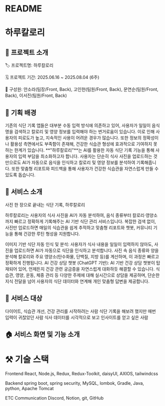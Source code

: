 # README
# 하루칼로리

## 🎯 프로젝트 소개

🏷️ 프로젝트명: 하루칼로리

🗓️ 프로젝트 기간: 2025.06.16 ~ 2025.08.04 (6주)

👥 구성원: 안소라(팀장/Front, Back), 고인헌(팀원/Front, Back), 문연순(팀원/Front, Back), 이서진(팀원/Front, Back)

## 📝 기획 배경

기존의 식단 기록 앱들은 대부분 수동 입력 방식에 의존하고 있어, 사용자가 일일이 음식명을 검색하고 칼로리 및 영양 정보를 입력해야 하는 번거로움이 있습니다.
이로 인해 사용자의 피로도가 높고, 지속적인 사용이 어려운 경우가 많습니다.
또한 정보의 정확성이나 활용성 측면에서도 부족함이 존재해, 건강한 식습관 형성에 효과적으로 기여하지 못하는 한계가 있습니다.
**"하루칼로리"**는 AI를 활용한 자동 식단 기록 기능을 통해 사용자의 입력 부담을 최소화하고자 합니다.
사용자는 단순히 식사 사진을 업로드하는 것만으로도 AI가 자동으로 음식을 인식하고 칼로리 및 영양 정보를 분석하여 기록해줍니다.
또한 맞춤형 리포트와 피드백을 통해 사용자가 건강한 식습관을 자연스럽게 만들 수 있도록 돕습니다.

## 📝 서비스 소개

사진 한 장으로 끝내는 식단 기록, 하루칼로리

하루칼로리는 사용자의 식사 사진을 AI가 자동 분석하여, 음식 종류부터 칼로리·영양소까지 빠르고 정확하게 기록해주는 AI 기반 식단 관리 서비스입니다.
복잡한 검색 없이, 사진만 업로드하면 매일의 식습관을 쉽게 추적하고 맞춤형 리포트와 챗봇, 커뮤니티 기능을 통해 건강한 루틴 형성을 지원합니다.

이미지 기반 식단 자동 인식 및 분석: 사용자가 식사 내용을 일일이 입력하지 않아도, 사진을 업로드하면 AI가 자동으로 식단을 인식하고 분석합니다.
사진 속 음식 종류와 양을 분석해 칼로리와 주요 영양소(탄수화물, 단백질, 지방 등)를 계산하며, 이 과정은 빠르고 정확하게 진행됩니다.
AI 건강 상담 챗봇 (ChatGPT 기반): AI 기반 건강 상담 챗봇이 탑재되어 있어, 언제든지 건강 관련 궁금증을 자연스럽게 대화하듯 해결할 수 있습니다.
식습관, 영양, 운동, 체중 관리 등 다양한 주제에 대해 실시간으로 상담을 제공하며, 단순한 지식 전달을 넘어 사용자의 식단 데이터와 연계해 개인 맞춤형 답변을 제공합니다.

## 👤 서비스 대상
다이어트, 식습관 개선, 건강 관리를 시작하려는 사람
식단 기록을 해보려 했지만 매번 입력이 귀찮았던 사람
식사 데이터를 시각적으로 보고 인사이트를 얻고 싶은 사람

## 🏠 서비스 화면 및 기능 소개


 # ⚒️ 기술 스택
Frontend
React, Node.js, Redux, Redux-Toolkit, daisyUI, AXIOS, tailwindcss

Backend
spring boot, spring security, MySQL, lombok, Gradle, Java, python, Apache Tomcat

ETC
Communication
Discord, Notion, git, GitHub
